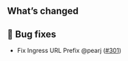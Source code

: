 ## What’s changed

## 🐛 Bug fixes

- Fix Ingress URL Prefix @pearj ([#301](https://github.com/hassio-addons/addon-sqlite-web/pull/301))

